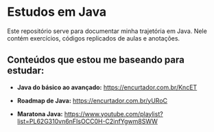 # Estudos em Java

Este repositório serve para documentar minha trajetória em Java. Nele contém exercícios, códigos replicados de aulas e anotações.

## Conteúdos que estou me baseando para estudar:

- **Java do básico ao avançado:** https://encurtador.com.br/KncET

- **Roadmap de Java:** https://encurtador.com.br/yURoC

- **Maratona Java:** https://www.youtube.com/playlist?list=PL62G310vn6nFIsOCC0H-C2infYgwm8SWW
